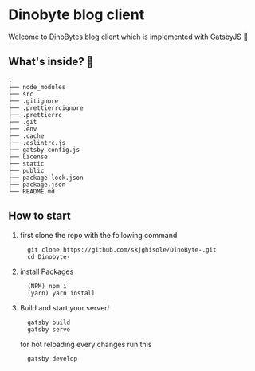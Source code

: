 # Dinobyte blog client

Welcome to DinoBytes blog client which is implemented with GatsbyJS 🚀


## What's inside? 🤔

    .
    ├── node_modules
    ├── src
    ├── .gitignore
    ├── .prettierrcignore
    ├── .prettierrc
    ├── .git
    ├── .env
    ├── .cache
    ├── .eslintrc.js
    ├── gatsby-config.js
    ├── License
    ├── static
    ├── public
    ├── package-lock.json
    ├── package.json
    └── README.md

## How to start

1. first clone the repo with the following command
    ```shell
      git clone https://github.com/skjghisole/DinoByte-.git
      cd Dinobyte-
    ```
2. install Packages
    ```shell
      (NPM) npm i
      (yarn) yarn install
    ```
3. Build and start your server!
    ```shell
      gatsby build
      gatsby serve
    ```
    for hot reloading every changes run this
    ```shell
      gatsby develop
    ```
